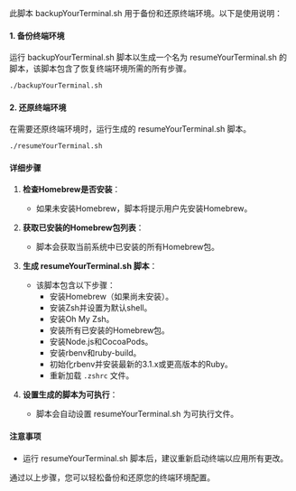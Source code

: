 此脚本 backupYourTerminal.sh 用于备份和还原终端环境。以下是使用说明：

#### 1. 备份终端环境

运行 backupYourTerminal.sh 脚本以生成一个名为 resumeYourTerminal.sh 的脚本，该脚本包含了恢复终端环境所需的所有步骤。

```bash
./backupYourTerminal.sh
```

#### 2. 还原终端环境

在需要还原终端环境时，运行生成的 resumeYourTerminal.sh 脚本。

```bash
./resumeYourTerminal.sh
```

#### 详细步骤

1. **检查Homebrew是否安装**：
   - 如果未安装Homebrew，脚本将提示用户先安装Homebrew。

2. **获取已安装的Homebrew包列表**：
   - 脚本会获取当前系统中已安装的所有Homebrew包。

3. **生成 resumeYourTerminal.sh 脚本**：
   - 该脚本包含以下步骤：
     - 安装Homebrew（如果尚未安装）。
     - 安装Zsh并设置为默认shell。
     - 安装Oh My Zsh。
     - 安装所有已安装的Homebrew包。
     - 安装Node.js和CocoaPods。
     - 安装rbenv和ruby-build。
     - 初始化rbenv并安装最新的3.1.x或更高版本的Ruby。
     - 重新加载 `.zshrc` 文件。

4. **设置生成的脚本为可执行**：
   - 脚本会自动设置 resumeYourTerminal.sh 为可执行文件。

#### 注意事项
- 运行 resumeYourTerminal.sh 脚本后，建议重新启动终端以应用所有更改。

通过以上步骤，您可以轻松备份和还原您的终端环境配置。